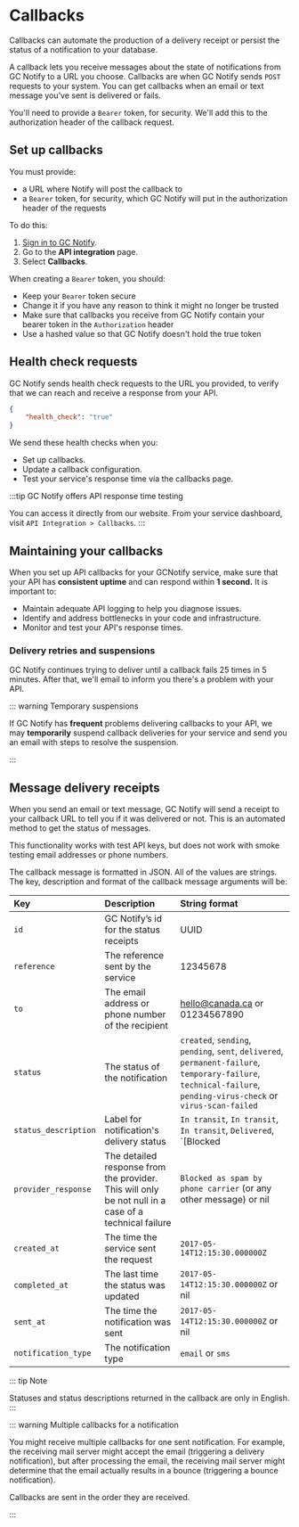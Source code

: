 # Callbacks

Callbacks can automate the production of a delivery receipt or persist the status of a notification to your database.

A callback lets you receive messages about the state of notifications from GC Notify to a URL you choose. Callbacks are when GC Notify sends `POST` requests to your system. You can get callbacks when an email or text message you’ve sent is delivered or fails.

You'll need to provide a `Bearer` token, for security. We'll add this to the authorization header of the callback request.

## Set up callbacks

You must provide:

- a URL where Notify will post the callback to
- a `Bearer` token, for security, which GC Notify will put in the authorization header of the requests

To do this:

1. [Sign in to GC Notify](https://notification.canada.ca/sign-in).
1. Go to the __API integration__ page.
1. Select __Callbacks__.

When creating a `Bearer` token, you should:

- Keep your `Bearer` token secure
- Change it if you have any reason to think it might no longer be trusted
- Make sure that callbacks you receive from GC Notify contain your bearer token in the `Authorization` header
- Use a hashed value so that GC Notify doesn't hold the true token

## Health check requests

GC Notify sends health check requests to the URL you provided, to verify that we can reach and receive a response from your API.

```json
{
    "health_check": "true"
}
```

We send these health checks when you:

- Set up callbacks.
- Update a callback configuration.
- Test your service's response time via the callbacks page.

:::tip GC Notify offers API response time testing

You can access it directly from our website. From your service dashboard, visit `API Integration > Callbacks`.
:::

## Maintaining your callbacks

When you set up API callbacks for your GCNotify service, make sure that your API has **consistent uptime** and can respond within **1 second.** It is important to:

- Maintain adequate API logging to help you diagnose issues.
- Identify and address bottlenecks in your code and infrastructure.
- Monitor and test your API's response times.


### Delivery retries and suspensions

GC Notify continues trying to deliver until a callback fails 25 times in 5 minutes. After that, we'll email to inform you there's a problem with your API.

::: warning Temporary suspensions

If GC Notify has **frequent** problems delivering callbacks to your API, we may **temporarily** suspend callback deliveries for your service and send you an email with steps to resolve the suspension.

:::


## Message delivery receipts

When you send an email or text message, GC Notify will send a receipt to your callback URL to tell you if it was delivered or not. This is an automated method to get the status of messages.

This functionality works with test API keys, but does not work with smoke testing email addresses or phone numbers.

The callback message is formatted in JSON. All of the values are strings. The key, description and format of the callback message arguments will be:

|Key | Description | String format|
|:---|:---|:---|
|`id` | GC Notify’s id for the status receipts | UUID|
|`reference` | The reference sent by the service | 12345678|
|`to` | The email address or phone number of the recipient | hello@canada.ca or 01234567890|
|`status` | The status of the notification | `created`, `sending`, `pending`, `sent`, `delivered`, `permanent-failure`, `temporary-failure`, `technical-failure`, `pending-virus-check` or `virus-scan-failed`|
|`status_description` | Label for notification's delivery status | `In transit`, `In transit`, `In transit`, `Delivered`, `[Blocked | No such number | No such address]`, `[Content or inbox issue | Carrier issue]`, `Tech issue`, `In transit`, `Attachment has virus`|
|`provider_response` | The detailed response from the provider. This will only be not null in a case of a technical failure | `Blocked as spam by phone carrier` (or any other message) or nil|
|`created_at` | The time the service sent the request | `2017-05-14T12:15:30.000000Z`|
|`completed_at` | The last time the status was updated | `2017-05-14T12:15:30.000000Z` or nil|
|`sent_at` | The time the notification was sent | `2017-05-14T12:15:30.000000Z` or nil|
|`notification_type` | The notification type | `email` or `sms`|

::: tip Note

Statuses and status descriptions returned in the callback are only in English.
:::

::: warning Multiple callbacks for a notification

You might receive multiple callbacks for one sent notification. For example, the receiving mail server might accept the email (triggering a delivery notification), but after processing the email, the receiving mail server might determine that the email actually results in a bounce (triggering a bounce notification).

Callbacks are sent in the order they are received.

:::
